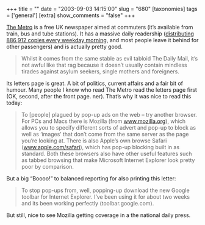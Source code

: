 +++
title = ""
date = "2003-09-03 14:15:00"
slug = "680"
[taxonomies]
tags = ['general']
[extra]
show_comments = "false"
+++

[The Metro](http://www.metro.co.uk) is a free UK newspaper aimed at commuters (it’s available from train, bus and tube stations). It has a massive daily readership ([distributing 886,912 copies every weekday morning](http://advertising.metro.co.uk/), and most people leave it behind for other passengers) and is actually pretty good.

> Whilst it comes from the same stable as evil tabloid The Daily Mail, it’s not awful like that rag because it doesn’t usually contain mindless tirades against asylum seekers, single mothers and foreigners.

Its letters page is great. A bit of politics, current affairs and a fair bit of humour. Many people I know who read The Metro read the letters page first (OK, second, after the front page. ner). That’s why it was nice to read this today:

> To \[people\] plagued by pop-up ads on the web – try another browser. For PCs and Macs there is Mozilla (from www.mozilla.org), which allows you to specify different sorts of advert and pop-up to block as well as ‘images’ that don’t come from the same server as the page you’re looking at. There is also Apple’s own browse Safari (www.apple.com/safari), which has pop-up blocking built in as standard. Both these browsers also have other useful features such as tabbed browsing that make Microsoft Internet Explorer look pretty poor by comparison.

But a big “Boooo!” to balanced reporting for also printing this letter:

> To stop pop-ups from, well, popping-up download the new Google toolbar for Internet Explorer. I’ve been using it for about two weeks and its been working perfectly (toolbar.google.com).

But still, nice to see Mozilla getting coverage in a the national daily press.
